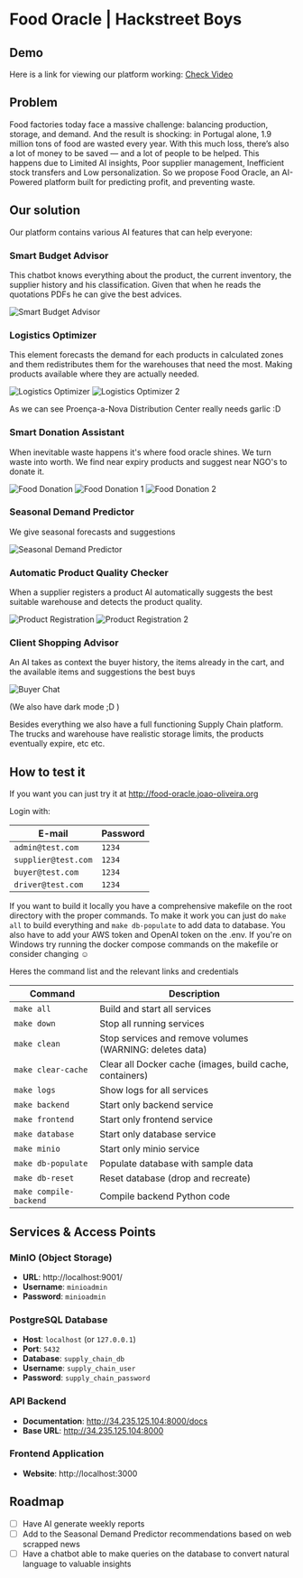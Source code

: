 # Food Oracle | Hackstreet Boys

## Demo

Here is a link for viewing our platform working: [Check Video](https://www.youtube.com/watch?v=t-AaqvO4_hU)


## Problem

Food factories today face a massive challenge: balancing production, storage, and demand. And the result is shocking: in Portugal alone, 1.9 million tons of food are wasted every year.
With this much loss, there’s also a lot of money to be saved — and a lot of people to be helped. This happens due to Limited AI insights, Poor supplier management, Inefficient stock transfers 
and Low personalization.
So we propose Food Oracle, an AI-Powered platform built for predicting profit, and preventing waste.

## Our solution
Our platform contains various AI features that can help everyone:

### Smart Budget Advisor

This chatbot knows everything about the product, the current inventory, the supplier history and his classification. Given that when he reads the quotations PDFs he can give the best advices.

![Smart Budget Advisor](readme/smartBudgetAdvisor.png)

### Logistics Optimizer

This element forecasts the demand for each products in calculated zones and them redistributes them for the warehouses that need the most. Making products available where they are actually needed.

![Logistics Optimizer](readme/logisticsOptimizer.png)
![Logistics Optimizer 2](readme/logisticsOptimizer2.png)

As we can see Proença-a-Nova Distribution Center really needs garlic :D

### Smart Donation Assistant

When inevitable waste happens it's where food oracle shines. We turn waste into worth. We find near expiry products and suggest near NGO's to donate it.

![Food Donation](readme/foodDonation.png)
![Food Donation 1](readme/foodDonation1.png)
![Food Donation 2](readme/foodDonation2.png)

### Seasonal Demand Predictor

We give seasonal forecasts and suggestions

![Seasonal Demand Predictor](readme/seasonDemandPredictor.png)

### Automatic Product Quality Checker

When a supplier registers a product AI automatically suggests the best suitable warehouse and detects the product quality.

![Product Registration](readme/productRegistration1.png)
![Product Registration 2](readme/productRegistration2.png)

### Client Shopping Advisor

An AI takes as context the buyer history, the items already in the cart, and the available items and suggestions the best buys

![Buyer Chat](readme/buyerChat.png)

(We also have dark mode ;D )


Besides everything we also have a full functioning Supply Chain platform. The trucks and warehouse have realistic storage limits, the products eventually expire, etc etc.

## How to test it

If you want you can just try it at http://food-oracle.joao-oliveira.org

Login with:

| E-mail | Password |
|---------|-------------|
| `admin@test.com` | `1234` |
| `supplier@test.com` | `1234` |
| `buyer@test.com` | `1234` |
| `driver@test.com` | `1234` |

If you want to build it locally you have a comprehensive makefile on the root directory with the proper commands. 
To make it work you can just do `make all` to build everything and `make db-populate` to add data to database. You also have to add your AWS token and OpenAI token on the .env.
If you're on Windows try running the docker compose commands on the makefile or consider changing ☺

Heres the command list and the relevant links and credentials

| Command | Description |
|---------|-------------|
| `make all` | Build and start all services |
| `make down` | Stop all running services |
| `make clean` | Stop services and remove volumes (WARNING: deletes data) |
| `make clear-cache` | Clear all Docker cache (images, build cache, containers) |
| `make logs` | Show logs for all services |
| `make backend` | Start only backend service |
| `make frontend` | Start only frontend service |
| `make database` | Start only database service |
| `make minio` | Start only minio service |
| `make db-populate` | Populate database with sample data |
| `make db-reset` | Reset database (drop and recreate) |
| `make compile-backend` | Compile backend Python code |

## Services & Access Points

### MinIO (Object Storage)
- **URL**: http://localhost:9001/
- **Username**: `minioadmin`
- **Password**: `minioadmin`

### PostgreSQL Database
- **Host**: `localhost` (or `127.0.0.1`)
- **Port**: `5432`
- **Database**: `supply_chain_db`
- **Username**: `supply_chain_user`
- **Password**: `supply_chain_password`

### API Backend
- **Documentation**: http://34.235.125.104:8000/docs
- **Base URL**: http://34.235.125.104:8000

### Frontend Application
- **Website**: http://localhost:3000

## Roadmap

- [ ] Have AI generate weekly reports
- [ ] Add to the Seasonal Demand Predictor recommendations based on web scrapped news
- [ ] Have a chatbot able to make queries on the database to convert natural language to valuable insights